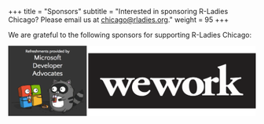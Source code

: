 +++
title = "Sponsors"
subtitle = "Interested in sponsoring R-Ladies Chicago? Please email us at [chicago@rladies.org](mailto:chicago@rladies.org)."
weight = 95
+++

We are grateful to the following sponsors for supporting R-Ladies Chicago: 
  
![We are grateful to our sponsors for their essential contributions to R-Ladies Chicago](/img/rladies_sponsors.png)  


  
  